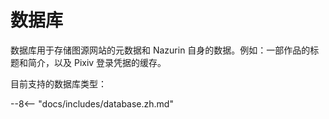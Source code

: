 # 数据库

数据库用于存储图源网站的元数据和 Nazurin 自身的数据。例如：一部作品的标题和简介，以及 Pixiv 登录凭据的缓存。

目前支持的数据库类型：

--8<-- "docs/includes/database.zh.md"
